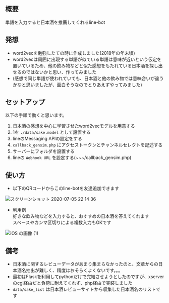 ## 概要
単語を入力すると日本酒を推薦してくれるline-bot

## 発想
- word2vecを勉強したての時に作成しました(2018年の年末頃)
- word2vecは周囲に出現する単語が似ている単語は意味が近いという仮定を置いているため、他の飲み物などと似た感想をもたれている日本酒を探し出せるのではないかと思い、作ってみました
- (感想で同じ単語が使われていても、日本酒と他の飲み物では意味合いが違うかなと思いましたが、面白そうなのでとりあえずやってみました)

## セットアップ
以下の手順で動くと思います。
1. 日本酒の感想を中心に学習させたword2vecモデルを用意する
1. 1を `./data/sake.model` として設置する
1. lineのMessaging APIの設定をする
1. `callback_gensim.php` にアクセストークンとチャンネルセレクトを記述する
1. サーバーにフォルダを設置する
1. lineの `Webhook URL` を設定する(~~~/callback_gensim.php)

## 使い方
- 以下のQRコードからこのline-botを友達追加できます

![スクリーンショット 2020-07-05 22 14 36](https://user-images.githubusercontent.com/43877096/86533572-166ddc00-bf0d-11ea-9bb6-16e36dfd9767.png)

- 利用例<br>
好きな飲み物などを入力すると、おすすめの日本酒を答えてくれます<br>
スペースやカンマ区切りによる複数入力もOKです

![iOS の画像 (1)](https://user-images.githubusercontent.com/43877096/86534249-03113f80-bf12-11ea-8d65-9fe5386e2fe4.png)

## 備考
- 日本酒に関するレビューデータがあまり集まらなかったのと、文章からの日本酒名抽出が難しく、精度はおそらくよくないです。。。
- 最初はFlaskを利用してpythonだけで完結させようとしたのですが、xserverのcgi経由だと負荷に耐えてくれず、php経由で実装しました
- `data/sake_list` は日本酒レビューサイトから収集した日本酒名のリストです

